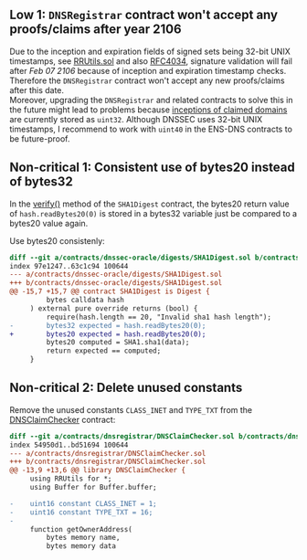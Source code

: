 ## Low 1: `DNSRegistrar` contract won't accept any proofs/claims after year 2106
Due to the inception and expiration fields of signed sets being 32-bit UNIX timestamps, see [RRUtils.sol](https://github.com/code-423n4/2023-04-ens/blob/45ea10bacb2a398e14d711fe28d1738271cd7640/contracts/dnssec-oracle/RRUtils.sol#L101-L102) and also [RFC4034](https://www.ietf.org/rfc/rfc4034.txt), signature validation will fail after *Feb 07 2106* because of inception and expiration timestamp checks. Therefore the `DNSRegistrar` contract won't accept any new proofs/claims after this date.  
Moreover, upgrading the `DNSRegistrar` and related contracts to solve this in the future might lead to problems because [inceptions of claimed domains](https://github.com/code-423n4/2023-04-ens/blob/45ea10bacb2a398e14d711fe28d1738271cd7640/contracts/dnsregistrar/DNSRegistrar.sol#L32) are currently stored as `uint32`. Although DNSSEC uses 32-bit UNIX timestamps, I recommend to work with `uint40` in the ENS-DNS contracts to be future-proof.


## Non-critical 1: Consistent use of bytes20 instead of bytes32
In the [verify()](https://github.com/code-423n4/2023-04-ens/blob/45ea10bacb2a398e14d711fe28d1738271cd7640/contracts/dnssec-oracle/digests/SHA1Digest.sol#L13-L21) method of the `SHA1Digest` contract, the bytes20 return value of `hash.readBytes20(0)` is stored in a bytes32 variable just be compared to a bytes20 value again.  
  
Use bytes20 consistenly:
```diff
diff --git a/contracts/dnssec-oracle/digests/SHA1Digest.sol b/contracts/dnssec-oracle/digests/SHA1Digest.sol
index 97e1247..63c1c94 100644
--- a/contracts/dnssec-oracle/digests/SHA1Digest.sol
+++ b/contracts/dnssec-oracle/digests/SHA1Digest.sol
@@ -15,7 +15,7 @@ contract SHA1Digest is Digest {
         bytes calldata hash
     ) external pure override returns (bool) {
         require(hash.length == 20, "Invalid sha1 hash length");
-        bytes32 expected = hash.readBytes20(0);
+        bytes20 expected = hash.readBytes20(0);
         bytes20 computed = SHA1.sha1(data);
         return expected == computed;
     }
```


## Non-critical 2: Delete unused constants
Remove the unused constants `CLASS_INET` and `TYPE_TXT` from the [DNSClaimChecker](https://github.com/code-423n4/2023-04-ens/blob/45ea10bacb2a398e14d711fe28d1738271cd7640/contracts/dnsregistrar/DNSClaimChecker.sol#L16-L17) contract:

```diff
diff --git a/contracts/dnsregistrar/DNSClaimChecker.sol b/contracts/dnsregistrar/DNSClaimChecker.sol
index 54950d1..bd51694 100644
--- a/contracts/dnsregistrar/DNSClaimChecker.sol
+++ b/contracts/dnsregistrar/DNSClaimChecker.sol
@@ -13,9 +13,6 @@ library DNSClaimChecker {
     using RRUtils for *;
     using Buffer for Buffer.buffer;

-    uint16 constant CLASS_INET = 1;
-    uint16 constant TYPE_TXT = 16;
-
     function getOwnerAddress(
         bytes memory name,
         bytes memory data
```
